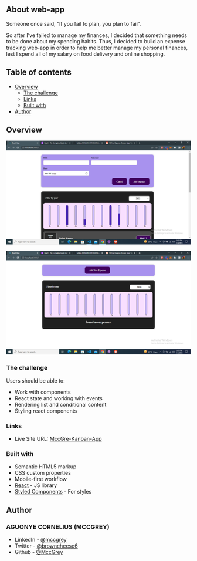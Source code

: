 ## About web-app

Someone once said, “If you fail to plan, you plan to fail”.

So after I’ve failed to manage my finances, I decided that something needs to be done about my spending habits. Thus, I decided to build an expense tracking web-app in order to help me better manage my personal finances, lest I spend all of my salary on food delivery and online shopping.

## Table of contents

- [Overview](#overview)
  - [The challenge](#the-challenge)
  - [Links](#links)
  - [Built with](#built-with)
- [Author](#author)

## Overview

![Algorithm schema](flsh1.png)

![Algorithm schema](flsh2.png)

### The challenge

Users should be able to:

- Work with components
- React state and working with events
- Rendering list and conditional content
- Styling react components

### Links

- Live Site URL: [MccGre-Kanban-App](https://mccgrey-kanbanapp.netlify.app/)

### Built with

- Semantic HTML5 markup
- CSS custom properties
- Mobile-first workflow
- [React](https://reactjs.org/) - JS library
- [Styled Components](https://styled-components.com/) - For styles

## Author

### AGUONYE CORNELIUS (MCCGREY)

- LinkedIn - [@mccgrey](https://www.linkedin.com/in/mccgrey)
- Twitter - [@browncheese6](https://www.twitter.com/browncheese6)
- Github - [@MccGrey](https://github.com/MccGrey)
